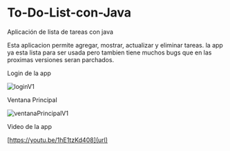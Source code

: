 # To-Do-List-con-Java
Aplicación de lista de tareas con java

Esta aplicacion permite agregar, mostrar, actualizar y eliminar tareas. 
la app ya esta lista para ser usada pero tambien tiene muchos bugs que en las proximas versiones seran parchados.

Login de la app

![loginV1](https://user-images.githubusercontent.com/61121429/101943069-42327380-3bc9-11eb-8313-eebd2529338f.PNG)


Ventana Principal 

![ventanaPrincipalV1](https://user-images.githubusercontent.com/61121429/101943121-55ddda00-3bc9-11eb-9272-14ca0a5d58d1.PNG)


Video de la app

[https://youtu.be/1hE1tzKd408](url)
